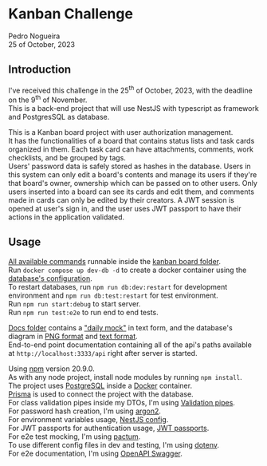 # Kanban Challenge

Pedro Nogueira  
25 of October, 2023  

## Introduction

I've received this challenge in the 25<sup>th</sup> of October, 2023, with the deadline on the 9<sup>th</sup> of November.  
This is a back-end project that will use NestJS with typescript as framework and PostgresSQL as database.  

This is a Kanban board project with user authorization management.  
It has the functionalities of a board that contains status lists and task cards organized in them. Each task card can have attachments, comments, work checklists, and be grouped by tags.  
Users' password data is safely stored as hashes in the database. Users in this system can only edit a board's contents and manage its users if they're that board's owner, ownership which can be passed on to other users. Only users inserted into a board can see its cards and edit them, and comments made in cards can only be edited by their creators. A JWT session is opened at user's sign in, and the user uses JWT passport to have their actions in the application validated.  

## Usage

[All available commands](https://github.com/bananahell/kanban-challenge/blob/main/kanban-board/package.json) runnable inside the [kanban board folder](https://github.com/bananahell/kanban-challenge/tree/main/kanban-board).  
Run ```docker compose up dev-db -d``` to create a docker container using the [database's configuration](https://github.com/bananahell/kanban-challenge/blob/main/kanban-board/docker-compose.yml).  
To restart databases, run ```npm run db:dev:restart``` for development environment and ```npm run db:test:restart``` for test environment.  
Run ```npm run start:debug``` to start server.  
Run ```npm run test:e2e``` to run end to end tests.  


[Docs folder](https://github.com/bananahell/kanban-challenge/tree/main/docs) contains a ["daily mock"](https://github.com/bananahell/kanban-challenge/blob/main/docs/work-journal.txt) in text form, and the database's diagram in [PNG format](https://github.com/bananahell/kanban-challenge/blob/main/docs/bd-diagram.png) and [text format](https://github.com/bananahell/kanban-challenge/blob/main/docs/bd-diagram.txt).  
End-to-end point documentation containing all of the api's paths available at ```http://localhost:3333/api``` right after server is started.  

Using [npm](https://www.npmjs.com/) version 20.9.0.  
As with any node project, install node modules by running ```npm install```.  
The project uses [PostgreSQL](https://www.postgresql.org/) inside a [Docker](https://www.docker.com/) container.  
[Prisma](https://www.prisma.io/) is used to connect the project with the database.  
For class validation pipes inside my DTOs, I'm using [Validation pipes](https://docs.nestjs.com/techniques/validation).  
For password hash creation, I'm using [argon2](https://www.npmjs.com/package/argon2).  
For environment variables usage, [NestJS config](https://docs.nestjs.com/techniques/configuration).  
For JWT passports for authentication usage, [JWT passports](https://docs.nestjs.com/security/authentication).  
For e2e test mocking, I'm using [pactum](https://pactumjs.github.io/).  
To use different config files in dev and testing, I'm using [dotenv](https://docs.nestjs.com/techniques/configuration).  
For e2e documentation, I'm using [OpenAPI Swagger](https://docs.nestjs.com/openapi/introduction).  
